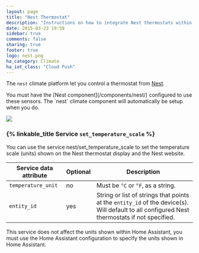 ```yaml
---
layout: page
title: "Nest Thermostat"
description: "Instructions on how to integrate Nest thermostats within Home Assistant."
date: 2015-03-23 19:59
sidebar: true
comments: false
sharing: true
footer: true
logo: nest.png
ha_category: Climate
ha_iot_class: "Cloud Push"
---
```



The `nest` climate platform let you control a thermostat from [Nest](https://nest.com).

<p class='note'>
You must have the [Nest component](/components/nest/) configured to use these sensors.  The `nest` climate component will automatically be setup when you do.
</p>

<p class='img'>
  <img src='{{site_root}}/images/screenshots/nest-thermostat-card.png' />
</p>

### {% linkable_title Service `set_temperature_scale` %}

You can use the service nest/set_temperature_scale to set the temperature scale (units) shown on the Nest thermostat display and the Nest website.

| Service data attribute | Optional | Description |
| ---------------------- | -------- | ----------- |
| `temperature_unit` | no | Must be `°C` or `°F`, as a string.
| `entity_id` | yes | String or list of strings that points at the `entity_id` of the device(s). Will default to all configured Nest thermostats if not specified.

<p class='note'>
This service does not affect the units shown within Home Assistant, you must use the Home Assistant configuration to specify the units shown in Home Assistant.
</p>

